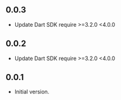 ## 0.0.3

* Update Dart SDK require >=3.2.0 <4.0.0
## 0.0.2

* Update Dart SDK require >=3.2.0 <4.0.0

## 0.0.1

* Initial version.